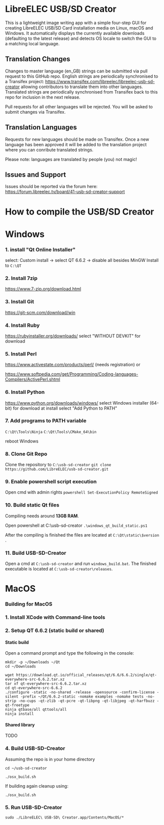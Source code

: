 # **LibreELEC USB/SD Creator**

This is a lightweight image writing app with a simple four-step GUI for creating LibreELEC USB/SD Card installation media on Linux, macOS and Windows. It automatically displays the currently available downloads (defaulting to the latest release) and detects OS locale to switch the GUI to a matching local language.

## Translation Changes

Changes to master language (en_GB) strings can be submitted via pull request to this GitHub repo. English strings are periodically synchronised to a Transifex project: https://www.transifex.com/libreelec/libreelec-usb-sd-creator allowing contributors to translate them into other languages. Translated strings are periodically synchronised from Transifex back to this repo for inclusion in the next release.

Pull requests for all other languages will be rejected. You will be asked to submit changes via Transifex.

## Translation Languages

Requests for new languages should be made on Transifex. Once a new language has been approved it will be added to the translation project where you can conribute translated strings.

Please note: languages are translated by people (you) not magic!

## Issues and Support

Issues should be reported via the forum here: https://forum.libreelec.tv/board/41-usb-sd-creator-support

# **How to compile the USB/SD Creator**

# Windows

### 1. install "Qt Online Installer"
select: Custom install -> select QT 6.6.2 -> disable all besides MinGW
Install to `C:\QT`

### 2. Install 7zip
https://www.7-zip.org/download.html

### 3. Install Git
https://git-scm.com/download/win

### 4. Install Ruby
https://rubyinstaller.org/downloads/ select "WITHOUT DEVKIT" for download

### 5. Install Perl
https://www.activestate.com/products/perl/ (needs registration) or

https://www.softpedia.com/get/Programming/Coding-languages-Compilers/ActivePerl.shtml

### 6. Install Python
https://www.python.org/downloads/windows/ select Windows installer (64-bit) for download
at install select "Add Python to PATH"

### 7. Add programs to PATH variable

`C:\Qt\Tools\Ninja`
`C:\Qt\Tools\CMake_64\bin`

reboot Windows

### 8. Clone Git Repo
Clone the repository to `C:\usb-sd-creator`
`git clone https://github.com/LibreELEC/usb-sd-creator.git`

### 9. Enable powershell script execution
Open cmd with admin rights
`powershell Set-ExecutionPolicy RemoteSigned`

### 10. Build static Qt files

Compiling needs around **13GB RAM**.

Open powershell at C:\usb-sd-creator
`.\windows_qt_build_static.ps1`

After the compiling is finished the files are located at `C:\Qt\static\$version` .

### 11. Build USB-SD-Creator
Open a cmd at `C:\usb-sd-creator` and run `windows_build.bat`.
The finished executable is located at `C:\usb-sd-creator\releases`.

# MacOS

### Building for MacOS

### 1. Install XCode with Command-line tools

### 2. Setup QT 6.6.2 (static build or shared)

#### Static build

Open a command prompt and type the following in the console:

```
mkdir -p ~/Downloads ~/Qt
cd ~/Downloads

wget https://download.qt.io/official_releases/qt/6.6/6.6.2/single/qt-everywhere-src-6.6.2.tar.xz
tar xf qt-everywhere-src-6.6.2.tar.xz
cd qt-everywhere-src-6.6.2
./configure -static -no-shared -release -opensource -confirm-license -silent -prefix ~/Qt/6.6.2-static -nomake examples -nomake tests -no-strip -no-cups -qt-zlib -qt-pcre -qt-libpng -qt-libjpeg -qt-harfbuzz -qt-freetype
ninja qtbase/all qttools/all
ninja install
```

#### Shared library

TODO

### 4. Build USB-SD-Creator

Assuming the repo is in your home directory

```
cd ~/usb-sd-creator

./osx_build.sh
```

If building again cleanup using:
```
./osx_build.sh
```

### 5. Run USB-SD-Creator

```
sudo ./LibreELEC\ USB-SD\ Creator.app/Contents/MacOS/*
```
